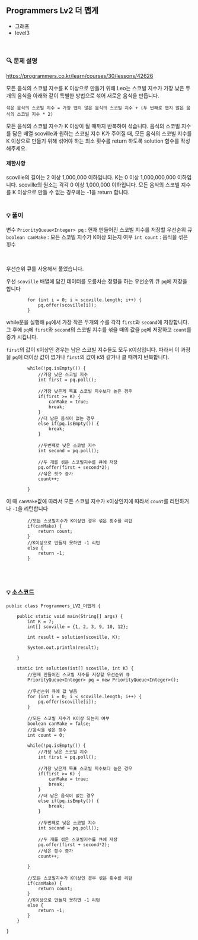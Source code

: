 ## Programmers Lv2 더 맵게
- 그래프
- level3

<br>


### 🔍 문제 설명
https://programmers.co.kr/learn/courses/30/lessons/42626

모든 음식의 스코빌 지수를 K 이상으로 만들기 위해 Leo는 스코빌 지수가 가장 낮은 두 개의 음식을 아래와 같이 특별한 방법으로 섞어 새로운 음식을 만듭니다.

```
섞은 음식의 스코빌 지수 = 가장 맵지 않은 음식의 스코빌 지수 + (두 번째로 맵지 않은 음식의 스코빌 지수 * 2)
```

모든 음식의 스코빌 지수가 K 이상이 될 때까지 반복하여 섞습니다.
음식의 스코빌 지수를 담은 배열 scoville과 원하는 스코빌 지수 K가 주어질 때, 모든 음식의 스코빌 지수를 K 이상으로 만들기 위해 섞어야 하는 최소 횟수를 return 하도록 solution 함수를 작성해주세요.


#### 제한사항
scoville의 길이는 2 이상 1,000,000 이하입니다.
K는 0 이상 1,000,000,000 이하입니다.
scoville의 원소는 각각 0 이상 1,000,000 이하입니다.
모든 음식의 스코빌 지수를 K 이상으로 만들 수 없는 경우에는 -1을 return 합니다.
<br><br>

###  💡 풀이

변수
`PriorityQueue<Integer> pq` : 현재 만들어진 스코빌 지수를 저장할 우선순위 큐
`boolean canMake` : 모든 스코빌 지수가 K이상 되는지 여부
`int count` : 음식을 섞은 횟수

<br>

우선순위 큐를 사용해서 풀었습니다. 

우선 `scoville` 배열에 담긴 데이터를 오름차순 정렬을 하는 우선순위 큐 `pq`에 저장을 합니다

```
		for (int i = 0; i < scoville.length; i++) {
			pq.offer(scoville[i]);
		}
```

while문을 실행해 `pq`에서 가장 작은 두개의 수를 각각 `first`와 `second`에 저장합니다. 그 후에 `pq`에 `first`와 `second`의 스코빌 지수를 섞을 때의 값을 `pq`에 저장하고 `count`를 증가 시킵니다.

`first`의 값이 `K`이상인 경우는 남은 스코빌 지수들도 모두 `K`이상입니다.
따라서 이 과정을 `pq`에 더이상 값이 없거나 `first`의 값이 `K`와 같거나 클 때까지 반복합니다.

```
		while(!pq.isEmpty()) {
			//가장 낮은 스코빌 지수
			int first = pq.poll();
			
			//가장 낮은게 목표 스코빌 지수보다 높은 경우
			if(first >= K) {
				canMake = true;
				break;
			}
			//더 남은 음식이 없는 경우
			else if(pq.isEmpty()) {
				break;
			}
			
			//두번째로 낮은 스코빌 지수
			int second = pq.poll();
			
			//두 개를 섞은 스코빌지수를 큐에 저장
			pq.offer(first + second*2);
			//섞은 횟수 증가
			count++;
			
		}
```

이 때 `canMake`값에 따라서 모든 스코빌 지수가 `K`이상인지에 따라서 `count`를 리턴하거나 `-1`을 리턴합니다

```
		//모든 스코빌지수가 K이상인 경우 섞은 횟수를 리턴
		if(canMake) {
			return count;
		}
		//K이상으로 만들지 못하면 -1 리턴
		else {
			return -1;
		}
```


<br><br>

###  💡 소스코드
```
public class Programmers_LV2_더맵게 {

	public static void main(String[] args) {
		int K = 7;
		int[] scoville = {1, 2, 3, 9, 10, 12};
		
		int result = solution(scoville, K);
		
		System.out.println(result);

	}
	
	static int solution(int[] scoville, int K) {
		//현재 만들어진 스코빌 지수를 저장할 우선순위 큐
		PriorityQueue<Integer> pq = new PriorityQueue<Integer>();
		
		//우선순위 큐에 값 넣음
		for (int i = 0; i < scoville.length; i++) {
			pq.offer(scoville[i]);
		}
		
		//모든 스코빌 지수가 K이상 되는지 여부
		boolean canMake = false;
		//음식을 섞은 횟수
		int count = 0;
		
		while(!pq.isEmpty()) {
			//가장 낮은 스코빌 지수
			int first = pq.poll();
			
			//가장 낮은게 목표 스코빌 지수보다 높은 경우
			if(first >= K) {
				canMake = true;
				break;
			}
			//더 남은 음식이 없는 경우
			else if(pq.isEmpty()) {
				break;
			}
			
			//두번째로 낮은 스코빌 지수
			int second = pq.poll();
			
			//두 개를 섞은 스코빌지수를 큐에 저장
			pq.offer(first + second*2);
			//섞은 횟수 증가
			count++;
			
		}
		
		//모든 스코빌지수가 K이상인 경우 섞은 횟수를 리턴
		if(canMake) {
			return count;
		}
		//K이상으로 만들지 못하면 -1 리턴
		else {
			return -1;
		}
	}

}


```


<br>

